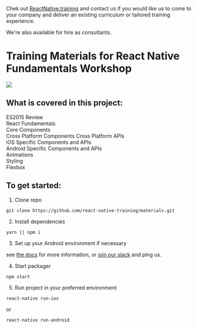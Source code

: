 Chek out [ReactNative.training](http://reactnative.training/) and contact us if you would like us to come to your company and deliver an existing curriculum or tailored training experience.

We're also available for hire as consultants.


# Training Materials for React Native Fundamentals Workshop

![](http://i.imgur.com/5d12I8L.png)

## What is covered in this project:

ES2015 Review   
React Fundamentals   
Core Components   
Cross Platform Components
Cross Platform APIs   
iOS Specific Components and APIs   
Android Specific Components and APIs   
Animations   
Styling   
Flexbox   
   

## To get started:

1. Clone repo   
```
git clone https://github.com/react-native-training/materials.git
```

2. Install dependencies   
```
yarn || npm i
```

3. Set up your Android environment if necessary  

see [the docs](https://facebook.github.io/react-native/docs/getting-started.html) for more information, or [join our slack](https://reactnativetraining.herokuapp.com/) and ping us. 

4. Start packager   
```
npm start
```

5. Run project in your preferred environment   
```
react-native run-ios
```
or   
```
react-native run-android
```


